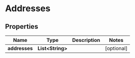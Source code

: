 
# Addresses

## Properties
Name | Type | Description | Notes
------------ | ------------- | ------------- | -------------
**addresses** | **List&lt;String&gt;** |  |  [optional]



